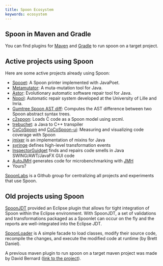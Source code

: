 ```yaml
---
title: Spoon Ecosystem
keywords: ecosystem
---
```


Spoon in Maven and Gradle
--------------------------

You can find plugins for [Maven](https://github.com/SpoonLabs/spoon-maven-plugin) and [Gradle](https://github.com/SpoonLabs/spoon-gradle-plugin) to run spoon on a target project.

Active projects using Spoon
---------------

Here are some active projects already using Spoon:

- [Spooet](https://github.com/SpoonLabs/spooet): A Spoon printer implemented with JavaPoet.
- [Metamutator](https://github.com/SpoonLabs/metamutator): A muta-mutation tool for Java.
- [Astor](https://github.com/SpoonLabs/astor): Evolutionary automatic software repair tool for Java. 
- [Nopol](https://github.com/SpoonLabs/nopol): Automatic repair system developed at the University of Lille and Inria.
- [Gumtree Spoon AST diff](https://github.com/SpoonLabs/gumtree-spoon-ast-diff): Computes the AST difference between two Spoon abstract syntax trees.
- [c2spoon](https://github.com/SpoonLabs/c2spoon): Loads C code as a Spoon model using srcml.
- [trebuchet](https://github.com/slipperyseal/trebuchet): a Java to C++ transpiler
- [CoCoSpoon](https://github.com/SpoonLabs/CoCoSpoon) and [CoCoSpoon-ui](https://github.com/SpoonLabs/CoCoSpoon-ui): Measuring and visualizing code coverage with Spoon
- [jmixer](https://github.com/seintur/jmixer) is an implementation of mixins for Java
- [syringe](https://github.com/DIVERSIFY-project/syringe) defines high-level transformation events
- [InspectorGuidget](https://github.com/diverse-project/InspectorGuidget) finds and repairs code smells in Java SWING/AWT/JavaFX GUI code 
- [AutoJMH](https://github.com/DIVERSIFY-project/autojmh-source-code) generates code for microbenchmarking with [JMH](http://openjdk.java.net/projects/code-tools/jmh/)
- Yours?

[SpoonLabs](https://github.com/SpoonLabs) is a Github group for centralizing all projects and experiments that use Spoon.


Old projects using Spoon
------------------------

[SpoonJDT](https://gforge.inria.fr/scm/viewvc.php/spoon/trunk/spoon-jdt-core/) provided an Eclipse plugin that allows for tight integration of Spoon within the Eclipse environment. With SpoonJDT, a set of validations and transformations packaged as a Spoonlet can occur on the fly and the reports are well-integrated into the Eclipse JDT.

[SpoonLoader](http://mir.cs.illinois.edu/~bdaniel3/spoonloader/) is A simple facade to load classes, modify their source code, recompile the changes, and execute the modified code at runtime (by Brett Daniel).

A previous maven plugin to run spoon on a target maven project was made by David Bernard ([link to the project](http://alchim.sf.net/spoon-maven-plugin/)).
